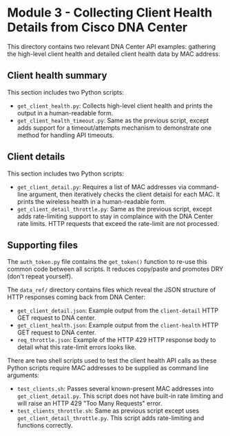 # Module 3 - Collecting Client Health Details from Cisco DNA Center
This directory contains two relevant DNA Center API examples:
gathering the high-level client health and detailed client health
data by MAC address.

## Client health summary
This section includes two Python scripts:

  * `get_client_health.py`: Collects high-level client health and prints
    the output in a human-readable form.
  * `get_client_health_timeout.py`: Same as the previous script, except
    adds support for a timeout/attempts mechanism to demonstrate one method
    for handling API timeouts.

## Client details
This section includes two Python scripts:

  * `get_client_detail.py`: Requires a list of MAC addresses via command-line
    argument, then iteratively checks the client detaisl for each MAC. It
    prints the wireless health in a human-readable form.
  * `get_client_detail_throttle.py`: Same as the previous script, except
    adds rate-limiting support to stay in complaince with the DNA Center
    rate limits. HTTP requests that exceed the rate-limit are not processed.

## Supporting files
The `auth_token.py` file contains the `get_token()` function
to re-use this common code between all scripts. It reduces
copy/paste and promotes DRY (don't repeat yourself).

The `data_ref/` directory contains files which reveal the
JSON structure of HTTP responses coming back from DNA Center:

  * `get_client_detail.json`: Example output from the `client-detail`
    HTTP GET request to DNA center.
  * `get_client_health.json`: Example output from the `client-health`
    HTTP GET request to DNA center.
  * `req_throttle.json`: Example of the HTTP 429 HTTP response body
    to detail what this rate-limit errors looks like.

There are two shell scripts used to test the client health API
calls as these Python scripts require MAC addresses to be supplied
as command line arguments:

  * `test_clients.sh`: Passes several known-present MAC addresses into
    `get_client_detail.py`. This script does not have built-in rate
    limiting and will raise an HTTP 429 "Too Many Requests" error.
  * `test_clients_throttle.sh`: Same as previous script except uses
    `get_client_detail_throttle.py`. This script adds rate-limiting
    and functions correctly.
